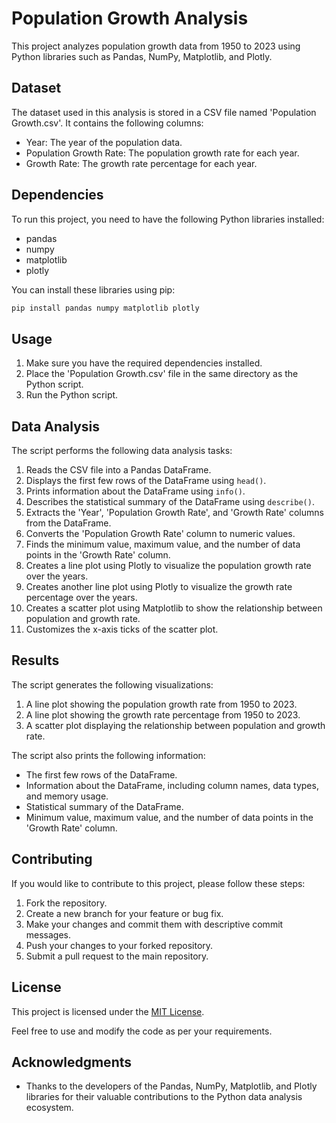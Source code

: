 # Population Growth Analysis

This project analyzes population growth data from 1950 to 2023 using Python libraries such as Pandas, NumPy, Matplotlib, and Plotly.

## Dataset

The dataset used in this analysis is stored in a CSV file named 'Population Growth.csv'. It contains the following columns:
- Year: The year of the population data.
- Population Growth Rate: The population growth rate for each year.
- Growth Rate: The growth rate percentage for each year.

## Dependencies

To run this project, you need to have the following Python libraries installed:
- pandas
- numpy
- matplotlib
- plotly

You can install these libraries using pip:

```bash
pip install pandas numpy matplotlib plotly
```

## Usage

1. Make sure you have the required dependencies installed.
2. Place the 'Population Growth.csv' file in the same directory as the Python script.
3. Run the Python script.

## Data Analysis

The script performs the following data analysis tasks:

1. Reads the CSV file into a Pandas DataFrame.
2. Displays the first few rows of the DataFrame using `head()`.
3. Prints information about the DataFrame using `info()`.
4. Describes the statistical summary of the DataFrame using `describe()`.
5. Extracts the 'Year', 'Population Growth Rate', and 'Growth Rate' columns from the DataFrame.
6. Converts the 'Population Growth Rate' column to numeric values.
7. Finds the minimum value, maximum value, and the number of data points in the 'Growth Rate' column.
8. Creates a line plot using Plotly to visualize the population growth rate over the years.
9. Creates another line plot using Plotly to visualize the growth rate percentage over the years.
10. Creates a scatter plot using Matplotlib to show the relationship between population and growth rate.
11. Customizes the x-axis ticks of the scatter plot.

## Results

The script generates the following visualizations:

1. A line plot showing the population growth rate from 1950 to 2023.
2. A line plot showing the growth rate percentage from 1950 to 2023.
3. A scatter plot displaying the relationship between population and growth rate.

The script also prints the following information:

- The first few rows of the DataFrame.
- Information about the DataFrame, including column names, data types, and memory usage.
- Statistical summary of the DataFrame.
- Minimum value, maximum value, and the number of data points in the 'Growth Rate' column.

## Contributing

If you would like to contribute to this project, please follow these steps:

1. Fork the repository.
2. Create a new branch for your feature or bug fix.
3. Make your changes and commit them with descriptive commit messages.
4. Push your changes to your forked repository.
5. Submit a pull request to the main repository.

## License

This project is licensed under the [MIT License](LICENSE).

Feel free to use and modify the code as per your requirements.

## Acknowledgments

- Thanks to the developers of the Pandas, NumPy, Matplotlib, and Plotly libraries for their valuable contributions to the Python data analysis ecosystem.

